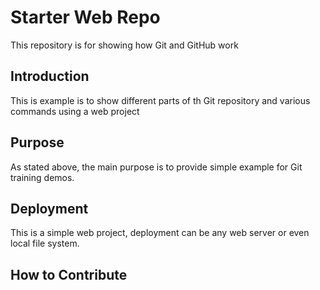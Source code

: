 # Starter Web Repo

This repository is for showing how Git and GitHub work

## Introduction

This is example is to show different parts of th Git repository and various commands using a web project

## Purpose

As stated above, the main purpose is to provide simple example for Git training demos.

## Deployment

This is a simple web project, deployment can be any web server or even local file system.

## How to Contribute